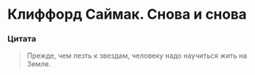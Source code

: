 # Клиффорд Саймак. Снова и снова

### Цитата

> Прежде, чем лезть к звездам, человеку надо научиться жить на Земле.
